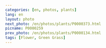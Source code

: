 ```yaml
---
categories: [en, photos, plants]
lang: en
layout: photo
next_photo: /en/photos/plants/P0000373.html
picname: P0000259
prev_photo: /en/photos/plants/P0000134.html
tags: [Flower, Green Grass]
---
```

